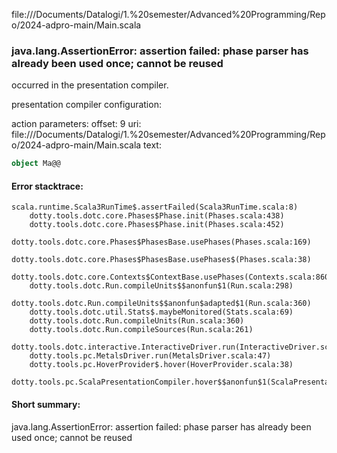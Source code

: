 file://<HOME>/Documents/Datalogi/1.%20semester/Advanced%20Programming/Repo/2024-adpro-main/Main.scala
### java.lang.AssertionError: assertion failed: phase parser has already been used once; cannot be reused

occurred in the presentation compiler.

presentation compiler configuration:


action parameters:
offset: 9
uri: file://<HOME>/Documents/Datalogi/1.%20semester/Advanced%20Programming/Repo/2024-adpro-main/Main.scala
text:
```scala
object Ma@@

```



#### Error stacktrace:

```
scala.runtime.Scala3RunTime$.assertFailed(Scala3RunTime.scala:8)
	dotty.tools.dotc.core.Phases$Phase.init(Phases.scala:438)
	dotty.tools.dotc.core.Phases$Phase.init(Phases.scala:452)
	dotty.tools.dotc.core.Phases$PhasesBase.usePhases(Phases.scala:169)
	dotty.tools.dotc.core.Phases$PhasesBase.usePhases$(Phases.scala:38)
	dotty.tools.dotc.core.Contexts$ContextBase.usePhases(Contexts.scala:860)
	dotty.tools.dotc.Run.compileUnits$$anonfun$1(Run.scala:298)
	dotty.tools.dotc.Run.compileUnits$$anonfun$adapted$1(Run.scala:360)
	dotty.tools.dotc.util.Stats$.maybeMonitored(Stats.scala:69)
	dotty.tools.dotc.Run.compileUnits(Run.scala:360)
	dotty.tools.dotc.Run.compileSources(Run.scala:261)
	dotty.tools.dotc.interactive.InteractiveDriver.run(InteractiveDriver.scala:161)
	dotty.tools.pc.MetalsDriver.run(MetalsDriver.scala:47)
	dotty.tools.pc.HoverProvider$.hover(HoverProvider.scala:38)
	dotty.tools.pc.ScalaPresentationCompiler.hover$$anonfun$1(ScalaPresentationCompiler.scala:363)
```
#### Short summary: 

java.lang.AssertionError: assertion failed: phase parser has already been used once; cannot be reused